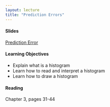 ```yaml
---
layout: lecture
title: "Prediction Errors"
---
```


<h4>
	<span class="fa fa-picture-o fa-lg main-list-item-icon"></span>
	Slides
</h4>

<a href="https://docs.google.com/presentation/d/1heCjLPzYlMzdPGlQKHiGaNFrSRRFmEBVladO9ZNssFI/pub?start=false&loop=false&delayms=3000" target="_blank">Prediction Error</a>


<h4>
	<span class="fa fa-graduation-cap fa-lg main-list-item-icon"></span>
	Learning Objectives
</h4>

- Explain what is a histogram
- Learn how to read and interpret a histogram
- Learn how to draw a histogram


<h4>
	<span class="fa fa-book fa-lg main-list-item-icon"></span>
	Reading
</h4>

Chapter 3, pages 31-44

